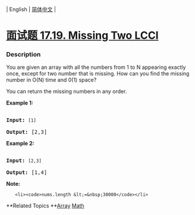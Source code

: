 | English | [简体中文](README.md) |

# [面试题 17.19. Missing Two LCCI](https://leetcode-cn.com/problems/missing-two-lcci)
 ### Description
<p>You are given an array with all the numbers from 1 to N appearing exactly once, except for two number that is missing. How can you find the missing number in O(N) time and 0(1) space?</p>

<p>You can return the missing numbers in any order.</p>

<p><strong>Example 1:</strong></p>

<pre>
<strong>Input:</strong> <code>[1]</code>
<strong>Output: </strong>[2,3]</pre>

<p><strong>Example 2:</strong></p>

<pre>
<strong>Input:</strong> <code>[2,3]</code>
<strong>Output: </strong>[1,4]</pre>

<p><strong>Note: </strong></p>

<ul>
	<li><code>nums.length &lt;=&nbsp;30000</code></li>
</ul>

**Related Topics	**[Array](https://leetcode-cn.com/tag/array) [Math](https://leetcode-cn.com/tag/math) 